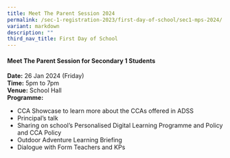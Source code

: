 ```yaml
---
title: Meet The Parent Session 2024
permalink: /sec-1-registration-2023/first-day-of-school/sec1-mps-2024/
variant: markdown
description: ""
third_nav_title: First Day of School
---
```

#### **Meet The Parent Session for Secondary 1 Students**
**Date:** 26 Jan 2024 (Friday)
<br>
**Time:** 5pm to 7pm
<br>
**Venue:** School Hall
<br>
**Programme:**

* CCA Showcase to learn more about the CCAs offered in ADSS
* Principal’s talk
* Sharing on school’s Personalised Digital Learning Programme and Policy and CCA Policy
* Outdoor Adventure Learning Briefing
* Dialogue with Form Teachers and KPs

